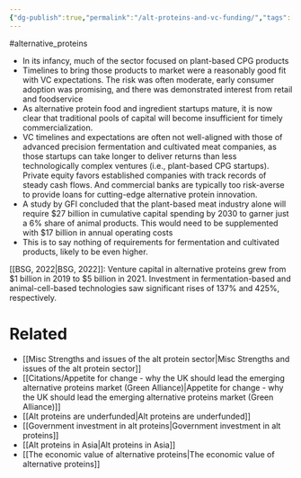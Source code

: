 ```yaml
---
{"dg-publish":true,"permalink":"/alt-proteins-and-vc-funding/","tags":["#alternative_proteins"],"created":"2024-05-07T10:12:26.000+01:00","updated":"2025-10-01T10:31:13.119+01:00"}
---
```


#alternative_proteins 

- In its infancy, much of the sector focused on plant-based CPG products
- Timelines to bring those products to market were a reasonably good fit with VC expectations. The risk was often moderate, early consumer adoption was promising, and there was demonstrated interest from retail and foodservice
- As alternative protein food and ingredient startups mature, it is now clear that traditional pools of capital will become insufficient for timely commercialization.
- VC timelines and expectations are often not well-aligned with those of advanced precision fermentation and cultivated meat companies, as those startups can take longer to deliver returns than less technologically complex ventures (i.e., plant-based CPG startups). Private equity favors established companies with track records of steady cash flows. And commercial banks are typically too risk-averse to provide loans for cutting-edge alternative protein innovation.
- A study by GFI concluded that the plant-based meat industry alone will require $27 billion in cumulative capital spending by 2030 to garner just a 6% share of animal products. This would need to be supplemented with $17 billion in annual operating costs
- This is to say nothing of requirements for fermentation and cultivated products, likely to be even higher.

[[BSG, 2022\|BSG, 2022]]: Venture capital in alternative proteins grew from $1 billion in 2019 to $5 billion in 2021. Investment in fermentation-based and animal-cell-based technologies saw significant rises of 137% and 425%, respectively.

# Related
- [[Misc Strengths and issues of the alt protein sector\|Misc Strengths and issues of the alt protein sector]]
- [[Citations/Appetite for change - why the UK should lead the emerging alternative proteins market (Green Alliance)\|Appetite for change - why the UK should lead the emerging alternative proteins market (Green Alliance)]] 
- [[Alt proteins are underfunded\|Alt proteins are underfunded]]
- [[Government investment in alt proteins\|Government investment in alt proteins]]
- [[Alt proteins in Asia\|Alt proteins in Asia]]
- [[The economic value of alternative proteins\|The economic value of alternative proteins]]